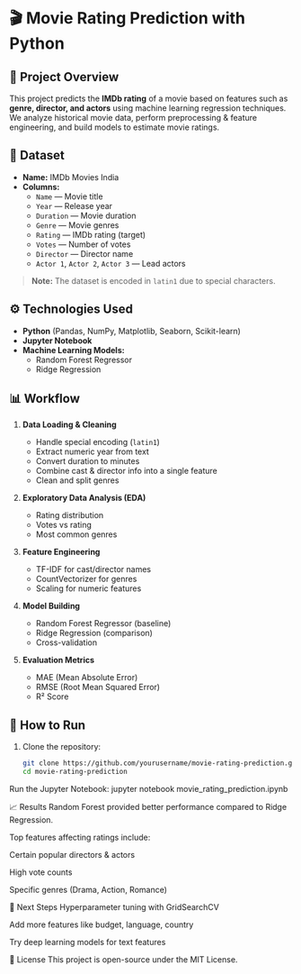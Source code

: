 # 🎬 Movie Rating Prediction with Python

## 📌 Project Overview
This project predicts the **IMDb rating** of a movie based on features such as **genre, director, and actors** using machine learning regression techniques.  
We analyze historical movie data, perform preprocessing & feature engineering, and build models to estimate movie ratings.

## 📂 Dataset
- **Name:** IMDb Movies India
- **Columns:**
  - `Name` — Movie title
  - `Year` — Release year
  - `Duration` — Movie duration
  - `Genre` — Movie genres
  - `Rating` — IMDb rating (target)
  - `Votes` — Number of votes
  - `Director` — Director name
  - `Actor 1`, `Actor 2`, `Actor 3` — Lead actors

> **Note:** The dataset is encoded in `latin1` due to special characters.

## ⚙️ Technologies Used
- **Python** (Pandas, NumPy, Matplotlib, Seaborn, Scikit-learn)
- **Jupyter Notebook**
- **Machine Learning Models:**
  - Random Forest Regressor
  - Ridge Regression

## 📊 Workflow
1. **Data Loading & Cleaning**
   - Handle special encoding (`latin1`)
   - Extract numeric year from text
   - Convert duration to minutes
   - Combine cast & director info into a single feature
   - Clean and split genres

2. **Exploratory Data Analysis (EDA)**
   - Rating distribution
   - Votes vs rating
   - Most common genres

3. **Feature Engineering**
   - TF-IDF for cast/director names
   - CountVectorizer for genres
   - Scaling for numeric features

4. **Model Building**
   - Random Forest Regressor (baseline)
   - Ridge Regression (comparison)
   - Cross-validation

5. **Evaluation Metrics**
   - MAE (Mean Absolute Error)
   - RMSE (Root Mean Squared Error)
   - R² Score

## 🚀 How to Run
1. Clone the repository:
   ```bash
   git clone https://github.com/yourusername/movie-rating-prediction.git
   cd movie-rating-prediction

Run the Jupyter Notebook:
jupyter notebook movie_rating_prediction.ipynb

📈 Results
Random Forest provided better performance compared to Ridge Regression.

Top features affecting ratings include:

Certain popular directors & actors

High vote counts

Specific genres (Drama, Action, Romance)

📌 Next Steps
Hyperparameter tuning with GridSearchCV

Add more features like budget, language, country

Try deep learning models for text features

📜 License
This project is open-source under the MIT License.